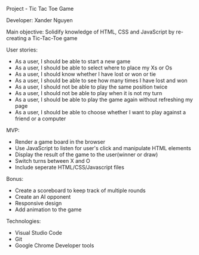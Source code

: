Project - Tic Tac Toe Game

Developer: Xander Nguyen

Main objective: Solidify knowledge of HTML, CSS and JavaScript by re-creating a Tic-Tac-Toe game

User stories:

- As a user, I should be able to start a new game
- As a user, I should be able to select where to place my Xs or Os
- As a user, I should know whether I have lost or won or tie
- As a user, I should be able to see how many times I have lost and won
- As a user, I should not be able to play the same position twice
- As a user, I should not be able to play when it is not my turn
- As a user, I should be able to play the game again without refreshing my page
- As a user, I should be able to choose whether I want to play against a friend or a computer

MVP:

- Render a game board in the browser
- Use JavaScript to listen for user's click and manipulate HTML elements
- Display the result of the game to the user(winner or draw)
- Switch turns between X and O
- Include seperate HTML/CSS/Javascript files

Bonus:

- Create a scoreboard to keep track of multiple rounds
- Create an AI opponent
- Responsive design
- Add animation to the game


Technologies:

- Visual Studio Code
- Git
- Google Chrome Developer tools


